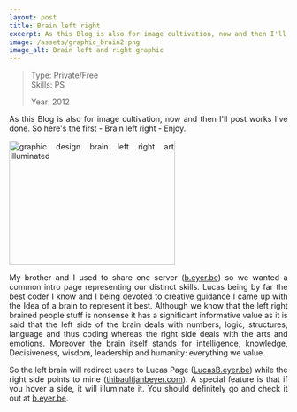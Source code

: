 ```yaml
---
layout: post
title: Brain left right
excerpt: As this Blog is also for image cultivation, now and then I'll post
image: /assets/graphic_brain2.png
image_alt: Brain left and right graphic
---
```


<blockquote>Type: Private/Free<br />
Skills: PS</p>
<p>Year: 2012</p></blockquote>
<p style="text-align: justify;">As this Blog is also for image cultivation, now and then I'll post works I've done. So here's the first - Brain left right - Enjoy.</p>
<p style="text-align: justify;"><a href="/assets/graphic_brain2.png"><img class=" size-medium wp-image-84 aligncenter" src="{{ site.baseurl }}/assets/graphic_brain2-300x225.png" alt="graphic design brain left right art illuminated" width="300" height="225" /></a></p>
<p style="text-align: justify;">My brother and I used to share one server (<a href="http://b.eyer.be/" target="_blank">b.eyer.be</a>) so we wanted a common intro page representing our distinct skills. Lucas being by far the best coder I know and I being devoted to creative guidance I came up with the Idea of a brain to represent it best. Although we know that the left right brained people stuff is nonsense it has a significant informative value as it is said that the left side of the brain deals with numbers, logic, structures, language and thus coding whereas the right side deals with the arts and emotions. Moreover the brain itself stands for intelligence, knowledge, Decisiveness, wisdom, leadership and humanity: everything we value.</p>
<p style="text-align: justify;">So the left brain will redirect users to Lucas Page (<a href="http://work.creativemate.net/works/LucasB.eyer.be" target="_blank">LucasB.eyer.be</a>) while the right side points to mine (<a href="http://thibaultjanbeyer.com">thibaultjanbeyer.com</a>). A special feature is that if you hover a side, it will illuminate it. You should definitely go and check it out at <a href="http://b.eyer.be/" target="_blank">b.eyer.be</a>.</p>
